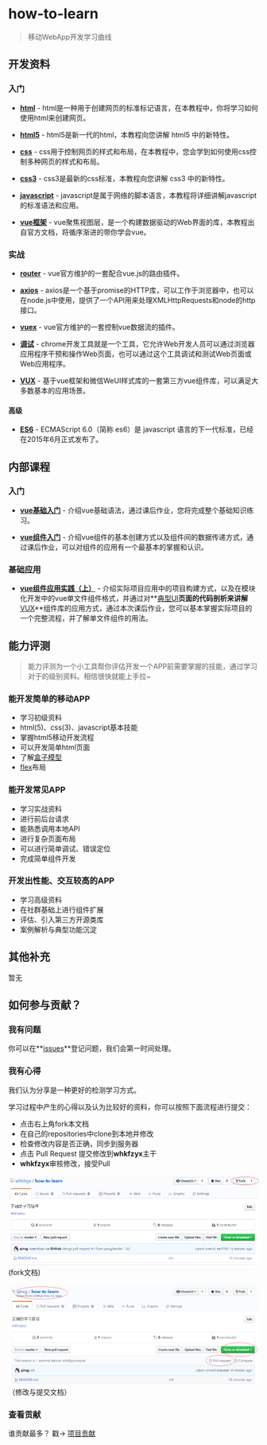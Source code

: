 # how-to-learn
> 移动WebApp开发学习曲线


## 开发资料

### 入门

* **[html]** - html是一种用于创建网页的标准标记语言，在本教程中，你将学习如何使用html来创建网页。

* **[html5]** - html5是新一代的html，本教程向您讲解 html5 中的新特性。

* **[css]** - css用于控制网页的样式和布局，在本教程中，您会学到如何使用css控制多种网页的样式和布局。

* **[css3]** - css3是最新的css标准，本教程向您讲解 css3 中的新特性。

* **[javascript]** - javascript是属于网络的脚本语言，本教程将详细讲解javascript的标准语法和应用。

* **[vue框架]** - vue聚焦视图层，是一个构建数据驱动的Web界面的库，本教程出自官方文档，将循序渐进的带你学会vue。

### 实战

* **[router]** - vue官方维护的一套配合vue.js的路由插件。

* **[axios]** - axios是一个基于promise的HTTP库，可以工作于浏览器中，也可以在node.js中使用，提供了一个API用来处理XMLHttpRequests和node的http接口。

* **[vuex]** - vue官方维护的一套控制vue数据流的插件。

* **[调试]** - chrome开发工具就是一个工具，它允许Web开发人员可以通过浏览器应用程序干预和操作Web页面，也可以通过这个工具调试和测试Web页面或Web应用程序。

* **[VUX]** - 基于vue框架和微信WeUI样式库的一套第三方vue组件库，可以满足大多数基本的应用场景。

#### 高级

* **[ES6]** - ECMAScript 6.0（简称 es6）是 javascript 语言的下一代标准，已经在2015年6月正式发布了。

## 内部课程

### 入门

* **[vue基础入门]** - 介绍vue基础语法，通过课后作业，您将完成整个基础知识练习。

* **[vue组件入门]** - 介绍vue组件的基本创建方式以及组件间的数据传递方式，通过课后作业，可以对组件的应用有一个最基本的掌握和认识。

### 基础应用

* **[vue组件应用实践（上）]** - 介绍实际项目应用中的项目构建方式，以及在模块化开发中的vue单文件组件格式，并通过对**[典型UI]**页面的代码剖析来讲解**[VUX]**组件库的应用方式，通过本次课后作业，您可以基本掌握实际项目的一个完整流程，并了解单文件组件的用法。


## 能力评测

>能力评测为一个小工具帮你评估开发一个APP前需要掌握的技能，通过学习对于的级别资料。相信很快就能上手拉~

### 能开发简单的移动APP
* 学习初级资料
* html(5)、css(3)、javascript基本技能
* 掌握html5移动开发流程
* 可以开发简单html页面
* 了解[盒子模型]
* [flex]布局

### 能开发常见APP
* 学习实战资料
* 进行前后台请求
* 能熟悉调用本地API
* 进行复杂页面布局
* 可以进行简单调试、错误定位
* 完成简单组件开发

### 开发出性能、交互较高的APP
* 学习高级资料
* 在社群基础上进行组件扩展
* 评估、引入第三方开源类库
* 案例解析与典型功能沉淀


## 其他补充

暂无

## 如何参与贡献？

### 我有问题

你可以在**[issues]**登记问题，我们会第一时间处理。


### 我有心得
我们认为分享是一种更好的检测学习方式。

学习过程中产生的心得以及认为比较好的资料，你可以按照下面流程进行提交：

* 点击右上角fork本文档
* 在自己的repositories中clone到本地并修改
* 检查修改内容是否正确，同步到服务器
* 点击 Pull Request 提交修改到**whkfzyx**主干
* **whkfzyx**审核修改，接受Pull

![how-to-fork](./assets/fork.png)
(fork文档)

![how-to-modify](./assets/modify.png)
（修改与提交文档）

### 查看贡献

谁贡献最多？ 戳->  [项目贡献] 



<!-- References -->

[html]: http://www.w3school.com.cn/html/index.asp
[html5]: http://www.w3school.com.cn/html5/index.asp
[css]: http://www.w3school.com.cn/css/index.asp
[css3]: http://www.w3school.com.cn/css3/index.asp
[javascript]: http://www.w3school.com.cn/b.asp
[vue框架]: https://cn.vuejs.org/v2/guide/

[盒子模型]: http://www.w3school.com.cn/css/css_boxmodel.asp


[router]: https://router.vuejs.org/zh-cn/
[axios]: https://github.com/mzabriskie/axios
[vuex]: https://vuex.vuejs.org/zh-cn/getting-started.html
[调试]: http://www.w3cplus.com/tools/how-to-use-chrome-devtools-like-a-pro.html
[VUX]: https://vux.li/#/zh-CN/README


[flex]: http://www.ruanyifeng.com/blog/2015/07/flex-grammar.html

[ES6]: http://es6.ruanyifeng.com/


[vue基础入门]: https://github.com/whkfzyx/how-to-learn/tree/master/lesson/1.vue基础入门
[vue组件入门]: https://github.com/whkfzyx/how-to-learn/tree/master/lesson/2.vue组件入门
[vue组件应用实践（上）]: ./lesson/3.vue组件应用实践（上）
[典型UI]: https://github.com/whkfzyx/vue2.x-mysoft-standardui


[项目贡献]:https://github.com/whkfzyx/how-to-learn/graphs/contributors

[issues]:https://github.com/whkfzyx/how-to-learn/issues